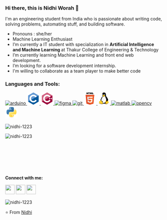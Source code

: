 ### Hi there, this is Nidhi Worah 👋

I'm an engineering student from India who is passionate about writing code, solving problems, automating stuff, and building software.
- Pronouns : she/her
- Machine Learning Enthusiast
- I’m currently a IT student with specialization in <b> Artificial Intelligence and Machine Learning </b> at Thakur College of Engineering & Technology
- I’m currently learning Machine Learning and front end web development. 
- I’m looking for a software development internship. 
- I'm willing to collaborate as a team player to make better code

<h3 align="left">Languages and Tools:</h3>
<p align="left"> <a href="https://www.arduino.cc/" target="_blank" rel="noreferrer"> <img src="https://cdn.worldvectorlogo.com/logos/arduino-1.svg" alt="arduino" width="40" height="40"/> </a>
<a href="https://www.cprogramming.com/" target="_blank" rel="noreferrer"> <img src="https://raw.githubusercontent.com/devicons/devicon/master/icons/c/c-original.svg" alt="c" width="40" height="40"/> </a> 
<a href="https://www.w3schools.com/cpp/" target="_blank" rel="noreferrer"> <img src="https://raw.githubusercontent.com/devicons/devicon/master/icons/cplusplus/cplusplus-original.svg" alt="cplusplus" width="40" height="40"/> </a> 
<a href="https://www.figma.com/" target="_blank" rel="noreferrer"> <img src="https://www.vectorlogo.zone/logos/figma/figma-icon.svg" alt="figma" width="40" height="40"/> </a> 
<a href="https://git-scm.com/" target="_blank" rel="noreferrer"> <img src="https://www.vectorlogo.zone/logos/git-scm/git-scm-icon.svg" alt="git" width="40" height="40"/> </a> 
<a href="https://www.w3.org/html/" target="_blank" rel="noreferrer"> <img src="https://raw.githubusercontent.com/devicons/devicon/master/icons/html5/html5-original-wordmark.svg" alt="html5" width="40" height="40"/> </a> 
<a href="https://www.linux.org/" target="_blank" rel="noreferrer"> <img src="https://raw.githubusercontent.com/devicons/devicon/master/icons/linux/linux-original.svg" alt="linux" width="40" height="40"/> </a>
<a href="https://www.mathworks.com/" target="_blank" rel="noreferrer"> <img src="https://upload.wikimedia.org/wikipedia/commons/2/21/Matlab_Logo.png" alt="matlab" width="40" height="40"/> </a> 
<a href="https://opencv.org/" target="_blank" rel="noreferrer"> <img src="https://www.vectorlogo.zone/logos/opencv/opencv-icon.svg" alt="opencv" width="40" height="40"/> </a>
<a href="https://www.python.org" target="_blank" rel="noreferrer"> <img src="https://raw.githubusercontent.com/devicons/devicon/master/icons/python/python-original.svg" alt="python" width="40" height="40"/> </a> </p>

<p><img align="center" src="https://github-readme-streak-stats.herokuapp.com/?user=nidhi-1223&" alt="nidhi-1223" /></p>

<p><img align="left" src="https://github-readme-stats.vercel.app/api/top-langs?username=nidhi-1223&show_icons=true&locale=en&layout=compact" alt="nidhi-1223" /></p>
<br><br><br><br><br><br><br>

<p align="left"><b>Connect with me:</b></p>
<p align="left">
 <a href="https://www.linkedin.com/in/nidhi-worah-85550b212/" alt="Linkedin"><img src="https://github.com/nitish-awasthi/nitish-awasthi/blob/master/174857.png" height="30" width="30"></a>
<a href="https://www.instagram.com/nidhii.___" alt="Facebook"><img src="https://github.com/nitish-awasthi/nitish-awasthi/blob/master/instagram-logo-png-transparent-background-hd-3.png" height="30" width="30"></a>
<a href="mailto:nidhiworah02@gmail.com" alt="Contact me"><img src="https://github.com/nitish-awasthi/nitish-awasthi/blob/master/gmail-512.webp" height="30" width="30"></a>
</p>

<p align="left"> <img src="https://komarev.com/ghpvc/?username=nidhi-1223&label=Profile%20views&color=0e75b6&style=flat" alt="nidhi-1223" /> </p>




⭐️ From [Nidhi](https://github.com/Nidhi-1223)
